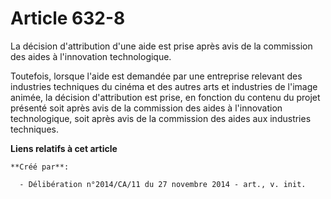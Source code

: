 # Article 632-8

La décision d'attribution d'une aide est prise après avis de la commission des aides à l'innovation technologique. 

Toutefois, lorsque l'aide est demandée par une entreprise relevant des industries techniques du cinéma et des autres arts et
industries de l'image animée, la décision d'attribution est prise, en fonction du contenu du projet présenté soit après avis
de la commission des aides à l'innovation technologique, soit après avis de la commission des aides aux industries
techniques.

**Liens relatifs à cet article**

	**Créé par**:

	  - Délibération n°2014/CA/11 du 27 novembre 2014 - art., v. init.
